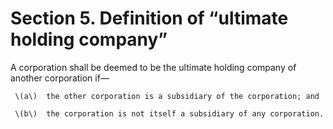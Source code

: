 # Section 5. Definition of “ultimate holding company”

A corporation shall be deemed to be the ultimate holding company of another corporation if—

     \(a\)  the other corporation is a subsidiary of the corporation; and

     \(b\)  the corporation is not itself a subsidiary of any corporation.

